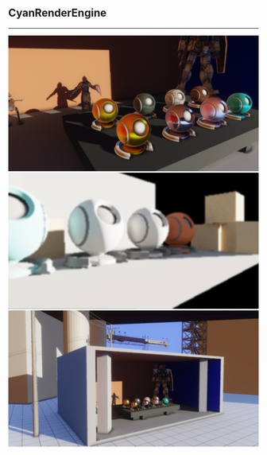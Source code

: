 ## CyanRenderEngine
******
![image](images/screenshot_03.png)
![image](images/screenshot_01.png)
![image](images/screenshot_02.png)
